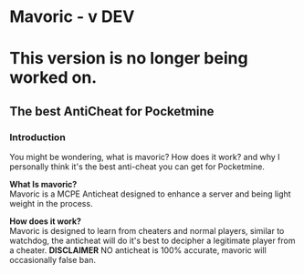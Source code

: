 # Mavoric - v DEV
# This version is no longer being worked on.
## The best AntiCheat for Pocketmine

### Introduction
You might be wondering, what is mavoric? How does it work? and why I personally think it's the best anti-cheat you can get for Pocketmine.

**What Is mavoric?**<br />
Mavoric is a MCPE Anticheat designed to enhance a server and being light weight in the process.

**How does it work?**<br />
Mavoric is designed to learn from cheaters and normal players, similar to watchdog, the anticheat will do it's best to decipher a legitimate player from a cheater. **DISCLAIMER** NO anticheat is 100% accurate, mavoric will occasionally false ban. 
